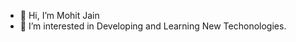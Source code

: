 - 👋 Hi, I’m Mohit Jain
- 👀 I’m interested in Developing and Learning New Techonologies.



<!---
mohitj2401/mohitj2401 is a ✨ special ✨ repository because its `README.md` (this file) appears on your GitHub profile.
You can click the Preview link to take a look at your changes.
--->
